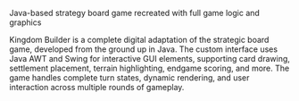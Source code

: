 Java-based strategy board game recreated with full game logic and graphics

Kingdom Builder is a complete digital adaptation of the strategic board game, developed from the ground up in Java. The custom interface uses Java AWT and Swing for interactive GUI elements, supporting card drawing, settlement placement, terrain highlighting, endgame scoring, and more. The game handles complete turn states, dynamic rendering, and user interaction across multiple rounds of gameplay.

